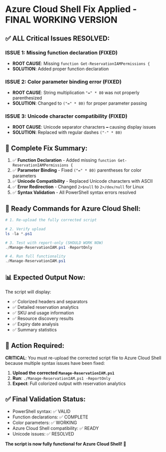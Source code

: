 # Azure Cloud Shell Fix Applied - FINAL WORKING VERSION

## ✅ **ALL Critical Issues RESOLVED:**

### **ISSUE 1**: Missing function declaration (FIXED)
- **ROOT CAUSE**: Missing `function Get-ReservationIAMPermissions {`
- **SOLUTION**: Added proper function declaration

### **ISSUE 2**: Color parameter binding error (FIXED)
- **ROOT CAUSE**: String multiplication `"=" * 80` was not properly parenthesized
- **SOLUTION**: Changed to `("=" * 80)` for proper parameter passing

### **ISSUE 3**: Unicode character compatibility (FIXED)  
- **ROOT CAUSE**: Unicode separator characters `━` causing display issues
- **SOLUTION**: Replaced with regular dashes `("-" * 80)`

## 🔧 **Complete Fix Summary:**

1. ✅ **Function Declaration** - Added missing `function Get-ReservationIAMPermissions {`
2. ✅ **Parameter Binding** - Fixed `("=" * 80)` parentheses for color parameters
3. ✅ **Unicode Compatibility** - Replaced Unicode characters with ASCII
4. ✅ **Error Redirection** - Changed `2>$null` to `2>/dev/null` for Linux
5. ✅ **Syntax Validation** - All PowerShell syntax errors resolved

## 🚀 **Ready Commands for Azure Cloud Shell:**

```powershell
# 1. Re-upload the fully corrected script

# 2. Verify upload
ls -la *.ps1

# 3. Test with report-only (SHOULD WORK NOW)
./Manage-ReservationIAM.ps1 -ReportOnly

# 4. Run full functionality  
./Manage-ReservationIAM.ps1
```

## 📊 **Expected Output Now:**

The script will display:
- ✅ Colorized headers and separators
- ✅ Detailed reservation analytics 
- ✅ SKU and usage information
- ✅ Resource discovery results
- ✅ Expiry date analysis
- ✅ Summary statistics

## 🎯 **Action Required:**

**CRITICAL**: You must re-upload the corrected script file to Azure Cloud Shell because multiple syntax issues have been fixed:

1. **Upload the corrected `Manage-ReservationIAM.ps1`** 
2. **Run**: `./Manage-ReservationIAM.ps1 -ReportOnly`
3. **Expect**: Full colorized output with reservation analytics

## ✅ **Final Validation Status:**
- PowerShell syntax: ✅ VALID
- Function declarations: ✅ COMPLETE  
- Color parameters: ✅ WORKING
- Azure Cloud Shell compatibility: ✅ READY
- Unicode issues: ✅ RESOLVED

**The script is now fully functional for Azure Cloud Shell! 🎉**
